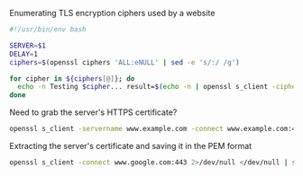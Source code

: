 Enumerating TLS encryption ciphers used by a website 

```bash
#!/usr/bin/env bash

SERVER=$1
DELAY=1
ciphers=$(openssl ciphers 'ALL:eNULL' | sed -e 's/:/ /g')

for cipher in ${ciphers[@]}; do 
  echo -n Testing $cipher... result=$(echo -n | openssl s_client -cipher "$cipher" -connect $SERVER 2>&1) if [[ "$result" =~ ":error:" ]] ; then error=$(echo -n $result | cut -d':' -f6) echo NO ($error) else if [[ "$result" =~ "Cipher is ${cipher}" || "$result" =~ "Cipher :" ]] ; then echo YES else echo UNKNOWN RESPONSE echo $result fi fi sleep $DELAY 
done
```


Need to grab the server's HTTPS certificate? 

```bash
openssl s_client -servername www.example.com -connect www.example.com:443 2>/dev/null | openssl x509 -text
```


Extracting the server's certificate and saving it in the PEM format 

```bash
openssl s_client -connect www.google.com:443 2>/dev/null </dev/null | sed -ne '/-BEGIN CERTIFICATE-/,/-END CERTIFICATE-/p'
```
